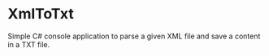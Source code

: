 # XmlToTxt

Simple C# console application to parse a given XML file and save a content in a TXT file.
